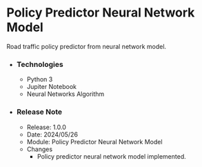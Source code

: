 # Policy Predictor Neural Network Model
Road traffic policy predictor from neural network model.

* ### Technologies
    * Python 3
    * Jupiter Notebook
    * Neural Networks Algorithm

* ### Release Note
    * Release: 1.0.0
    * Date: 2024/05/26
    * Module: Policy Predictor Neural Network Model
    * Changes
        * Policy predictor neural network model implemented.
